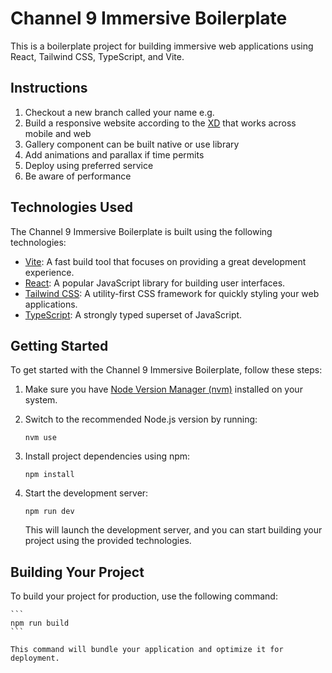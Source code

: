 # Channel 9 Immersive Boilerplate

This is a boilerplate project for building immersive web applications using React, Tailwind CSS, TypeScript, and Vite.

## Instructions

1. Checkout a new branch called your name e.g.
2. Build a responsive website according to the [XD](https://drive.google.com/drive/folders/1Uy0AT5Hzfzz8KigB2QJlbpDbZU6agl7B?usp=sharing) that works across mobile and web
3. Gallery component can be built native or use library
4. Add animations and parallax if time permits
5. Deploy using preferred service
6. Be aware of performance

## Technologies Used

The Channel 9 Immersive Boilerplate is built using the following technologies:

- [Vite](https://vitejs.dev/): A fast build tool that focuses on providing a great development experience.
- [React](https://reactjs.org/): A popular JavaScript library for building user interfaces.
- [Tailwind CSS](https://tailwindcss.com/): A utility-first CSS framework for quickly styling your web applications.
- [TypeScript](https://www.typescriptlang.org/): A strongly typed superset of JavaScript.

## Getting Started

To get started with the Channel 9 Immersive Boilerplate, follow these steps:

1. Make sure you have [Node Version Manager (nvm)](https://github.com/nvm-sh/nvm) installed on your system.
2. Switch to the recommended Node.js version by running:

   ```
   nvm use
   ```

3. Install project dependencies using npm:
   ```
   npm install
   ```
4. Start the development server:
   ```
   npm run dev
   ```
   This will launch the development server, and you can start building your project using the provided technologies.

## Building Your Project

To build your project for production, use the following command:

    ```
    npm run build
    ```

    This command will bundle your application and optimize it for deployment.
